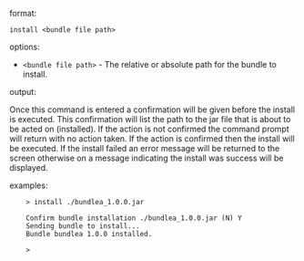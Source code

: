 format:

`install <bundle file path>`

options:

  * `<bundle file path>` - The relative or absolute path for the bundle to install.

output:

Once this command is entered a confirmation will be given before the install is executed. This confirmation will list the path to the jar file that is about to be acted on (installed). If the action is not confirmed the command prompt will return with no action taken. If the action is confirmed then the install will be executed. If the install failed an error message will be returned to the screen otherwise on a message indicating the install was success will be displayed.

examples:
```
    > install ./bundlea_1.0.0.jar 
    
    Confirm bundle installation ./bundlea_1.0.0.jar (N) Y
    Sending bundle to install...
    Bundle bundlea 1.0.0 installed.

    >
```